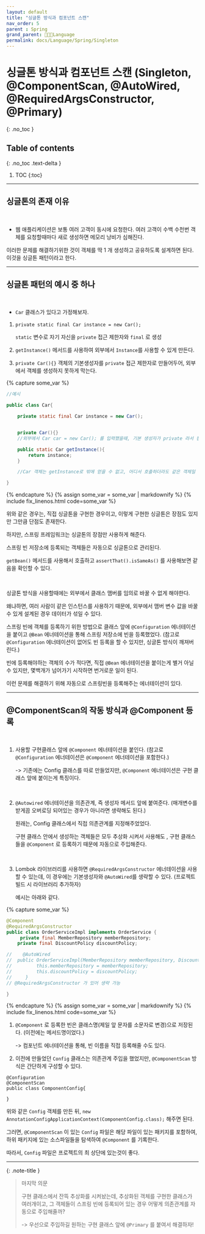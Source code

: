 ```yaml
---
layout: default
title: "싱글톤 방식과 컴포넌트 스캔"
nav_order: 5
parent : Spring
grand_parent: 👩🏻‍💻Language
permalink: docs/Language/Spring/Singleton
---
```


# 싱글톤 방식과 컴포넌트 스캔 (Singleton, @ComponentScan, @AutoWired, @RequiredArgsConstructor,  @Primary)
{: .no_toc }

## Table of contents
{: .no_toc .text-delta }

1. TOC
{:toc}

---

## 싱글톤의 존재 이유

<br>

- 웹 애플리케이션은 보통 여러 고객이 동시에 요청한다. 여러 고객이 수백 수천번 객체를 요청할때마다 새로 생성하면 메모리 낭비가 심해진다. 


이러한 문제를 해결하기위한 것이 객체를 딱 1 개 생성하고 공유하도록 설계하면 된다. 이것을 싱글톤 패턴이라고 한다.



------

## 싱글톤 패턴의 예시 중 하나

<br>

- `Car` 클래스가 있다고 가정해보자.

1. `private static final Car instance = new Car();`

   `static` 변수로 자기 자신을 `private` 접근 제한자와 `final` 로 생성



2. `getInstance()` 메서드를 사용하여 외부에서 `Instance`를 사용할 수 있게 만든다.



3. `private Car(){}` 객체의 기본생성자를 `private` 접근 제한자로 만들어두어, 외부에서 객체를 생성하지 못하게 막는다.


{% capture some_var %}
```java
//예시

public class Car{

    private static final Car instance = new Car();


    private Car(){}
    //외부에서 Car car = new Car(); 를 입력했을때, 기본 생성자가 private 라서 컴파일 오류가 생길 것

    public static Car getInstance(){
        return instance;
    }

    //Car 객체는 getInstance로 밖에 얻을 수 없고, 어디서 호출하더라도 같은 객체일 것

}
```
{% endcapture %}
{% assign some_var = some_var | markdownify %}
{% include fix_linenos.html code=some_var %}

위와 같은 경우는, 직접 싱글톤을 구현한 경우이고, 이렇게 구현한 싱글톤은 장점도 있지만 그만큼 단점도 존재한다.



하지만, 스프링 프레임워크는 싱글톤의 장점만 사용하게 해준다.



스프링 빈 저장소에 등록되는 객체들은 자동으로 싱글톤으로 관리된다.



`getBean()` 메서드를 사용해서 호출하고 `assertThat().isSameAs()` 를 사용해보면 같음을 확인할 수 있다.


<br>


싱글톤 방식을 사용할때에는 외부에서 클래스 맴버를 임의로 바꿀 수 없게 해야한다.



왜냐하면, 여러 사람이 같은 인스턴스를 사용하기 때문에, 외부에서 맴버 변수 값을 바꿀 수 있게 설계된 경우 데이터가 섞일 수 있다.





스프링 빈에 객체를 등록하기 위한 방법으로 클래스 앞에 `@Configuration` 에너테이션을 붙이고 `@Bean` 에너테이션을 통해 스프링 저장소에 빈을 등록했었다. (참고로 `@Configuration` 에너테이션이 없어도 빈 등록을 할 수 있지만, 싱글톤 방식이 깨져버린다.)





빈에 등록해야하는 객체의 수가 적다면, 직접 `@Bean` 에너테이션을 붙이는게 별거 아닐 수 있지만, 몇백개가 넘어가기 시작하면 번거로운 일이 된다.



이런 문제를 해결하기 위해 자동으로 스프링빈을 등록해주는 에너테이션이 있다.



------

## @ComponentScan의 작동 방식과 @Component 등록

<br>

1. 사용할 구현클래스 앞에 `@Component` 에너테이션을 붙인다. (참고로 `@Configuration` 에너테이션은 `@Component` 에너테이션을 포함한다.)

   -> 기존에는 Config 클래스를 따로 만들었지만, `@Component` 에너테이션은 구현 클래스 앞에 붙이는게 특징이다.

<br>


2. `@Autowired` 에너테이션을 의존관계, 즉 생성자 메서드 앞에 붙여준다. (매개변수를 받게끔 오버로딩 되어있는 경우가 아니라면 생략해도 된다.)

   원래는, Config 클래스에서 직접 의존관계를 지정해주었었다.

   구현 클래스 안에서 생성하는 객체들은 모두 추상화 시켜서 사용해도 , 구현 클래스들을 `@Component` 로 등록하기 때문에 자동으로 주입해준다. 

<br>

3. Lombok 라이브러리를 사용하면 `@RequiredArgsConstructor` 에너테이션을 사용할 수 있는데, 이 경우에는 기본생성자와 `@AutoWired`를 생략할 수 있다. (프로젝트 빌드 시 라이브러리 추가하자)

   예시는 아래와 같다.

{% capture some_var %}
```java
@Component
@RequiredArgsConstructor
public class OrderServiceImpl implements OrderService {
     private final MemberRepository memberRepository;
    private final DiscountPolicy discountPolicy;

//    @AutoWired
//  public OrderServiceImpl(MemberRepository memberRepository, DiscountPolicy discountPolicy) {
//         this.memberRepository = memberRepository;
//         this.discountPolicy = discountPolicy;
//     }     
// @RequiredArgsConstructor 가 있어 생략 가능

}
```
{% endcapture %}
{% assign some_var = some_var | markdownify %}
{% include fix_linenos.html code=some_var %}


1. `@Component` 로 등록한 빈은 클래스명(제일 앞 문자를 소문자로 변경)으로 저장된다. (이전에는 메서드명이었다.)

   -> 컴포넌트 에너테이션을 통해, 빈 이름을 직접 등록해줄 수도 있다. 


2. 이전에 만들었던 `Config` 클래스는 의존관계 주입을 했었지만, `@ComponentScan` 방식은 간단하게 구성할 수 있다.



```
@Configuration
@ComponentScan
public class ComponentConfig{

}
```



위와 같은 `Config` 객체를 만든 뒤, `new AnnotationConfigApplicationContext(ComponentConfig.class);` 해주면 된다.





그러면, `@ComponentScan` 이 있는 `Config` 파일은 해당 파일이 있는 패키지를 포함하여, 하위 패키지에 있는 소스파일들을 탐색하여 `@Component` 를 기록한다.



따라서, `Config` 파일은 프로젝트의 최 상단에 있는것이 좋다.

------

{: .note-title }
> 마지막 의문
>
> 구현 클래스에서 잔뜩 추상화를 시켜놨는데, 추상화된 객체를 구현한 클래스가 여러개이고, 그 객체들이 스프링 빈에 등록되어 있는 경우 어떻게 의존관계를 자동으로 주입해줄까?
>
> -> 우선으로 주입하길 원하는 구현 클래스 앞에 `@Primary` 를 붙여서 해결하자!
